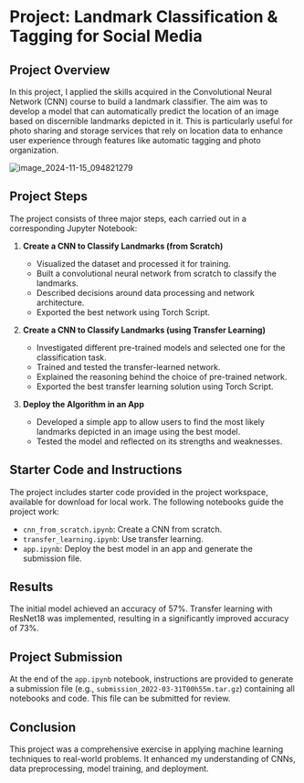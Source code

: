 # Project: Landmark Classification & Tagging for Social Media

## Project Overview

In this project, I applied the skills acquired in the Convolutional Neural Network (CNN) course to build a landmark classifier. The aim was to develop a model that can automatically predict the location of an image based on discernible landmarks depicted in it. This is particularly useful for photo sharing and storage services that rely on location data to enhance user experience through features like automatic tagging and photo organization.

![image_2024-11-15_094821279](https://github.com/user-attachments/assets/70453e2c-202b-45e6-a7f7-3b77beaaedf4)

## Project Steps

The project consists of three major steps, each carried out in a corresponding Jupyter Notebook:

1. **Create a CNN to Classify Landmarks (from Scratch)**  
   - Visualized the dataset and processed it for training.
   - Built a convolutional neural network from scratch to classify the landmarks.
   - Described decisions around data processing and network architecture.
   - Exported the best network using Torch Script.

2. **Create a CNN to Classify Landmarks (using Transfer Learning)**  
   - Investigated different pre-trained models and selected one for the classification task.
   - Trained and tested the transfer-learned network.
   - Explained the reasoning behind the choice of pre-trained network.
   - Exported the best transfer learning solution using Torch Script.

3. **Deploy the Algorithm in an App**  
   - Developed a simple app to allow users to find the most likely landmarks depicted in an image using the best model.
   - Tested the model and reflected on its strengths and weaknesses.

## Starter Code and Instructions
The project includes starter code provided in the project workspace, available for download for local work. The following notebooks guide the project work:

- `cnn_from_scratch.ipynb`: Create a CNN from scratch.
- `transfer_learning.ipynb`: Use transfer learning.
- `app.ipynb`: Deploy the best model in an app and generate the submission file.


## Results

The initial model achieved an accuracy of 57%.
 Transfer learning with ResNet18 was implemented, resulting in a 
 significantly improved accuracy of 73%.

## Project Submission

At the end of the `app.ipynb` notebook, instructions are provided to generate a submission file (e.g., `submission_2022-03-31T00h55m.tar.gz`) containing all notebooks and code. This file can be submitted for review.

## Conclusion

This project was a comprehensive exercise in applying machine learning techniques to real-world problems. It enhanced my understanding of CNNs, data preprocessing, model training, and deployment.
